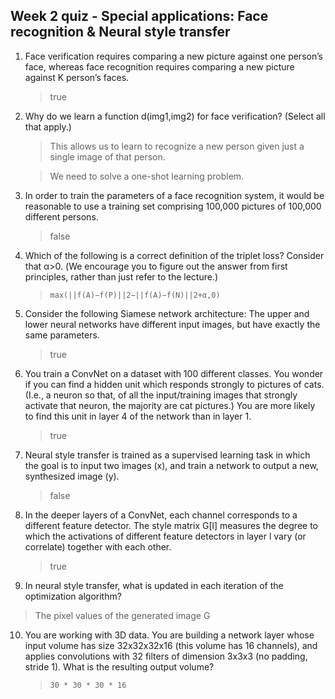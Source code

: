 ## Week 2 quiz - Special applications: Face recognition & Neural style transfer

1. Face verification requires comparing a new picture against one person’s face, whereas face recognition requires comparing a new picture against K person’s faces.

	> true

2. Why do we learn a function d(img1,img2) for face verification? (Select all that apply.)

	> This allows us to learn to recognize a new person given just a single image of that person.

	> We need to solve a one-shot learning problem.

3. In order to train the parameters of a face recognition system, it would be reasonable to use a training set comprising 100,000 pictures of 100,000 different persons.

	> false

4. Which of the following is a correct definition of the triplet loss? Consider that α>0. (We encourage you to figure out the answer from first principles, rather than just refer to the lecture.)

	> ```max(||f(A)−f(P)||2−||f(A)−f(N)||2+α,0)```


5. Consider the following Siamese network architecture: The upper and lower neural networks have different input images, but have exactly the same parameters.

	> true

6. You train a ConvNet on a dataset with 100 different classes. You wonder if you can find a hidden unit which responds strongly to pictures of cats. (I.e., a neuron so that, of all the input/training images that strongly activate that neuron, the majority are cat pictures.) You are more likely to find this unit in layer 4 of the network than in layer 1.

	> true

7. Neural style transfer is trained as a supervised learning task in which the goal is to input two images (x), and train a network to output a new, synthesized image (y).

	> false

8. In the deeper layers of a ConvNet, each channel corresponds to a different feature detector. The style matrix G[l] measures the degree to which the activations of different feature detectors in layer l vary (or correlate) together with each other.

	> true

9. In neural style transfer, what is updated in each iteration of the optimization algorithm?

> The pixel values of the generated image G

10. You are working with 3D data. You are building a network layer whose input volume has size 32x32x32x16 (this volume has 16 channels), and applies convolutions with 32 filters of dimension 3x3x3 (no padding, stride 1). What is the resulting output volume?

	> ```30 * 30 * 30 * 16```

